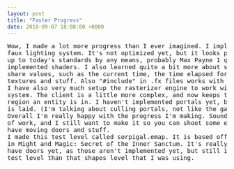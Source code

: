 ```yaml
---
layout: post
title: "Faster Progress"
date: 2010-09-07 18:08:00 +0000
---
```

<pre>Wow, I made a lot more progress than I ever imagined. I implemented a sort of
faux lighting system. It's not optimized yet, but it looks pretty dynamic. Not
up to today's standards by any means, probably Max Payne 1 quality. Also, I've
implemented shaders. I also learned quite a bit more about shaders, so they
share values, such as the current time, the time elapsed for the frame, and
textures and stuff. Also "#include" in .fx files works with the file system.
I have also very much setup the rasterizer engine to work with a portal type
system. The client is a little more complex, and now keeps track of which
region an entity is in. I haven't implemented portals yet, but the foundation
is laid. (I'm talking about culling portals, not like the game Portal.)
Overall I'm really happy with the progress I'm making. Sound still needs a lot
of work, and I still want to make it so you can shoot some enemies dead, and
have moving doors and stuff.
I made this test level called sorpigal.emap. It is based off of the first town
in Might and Magic: Secret of the Inner Sanctum. It's really cool. It doesn't
have doors yet, as those aren't implemented yet, but still it is a much funner
test level than that shapes level that I was using.</pre>

